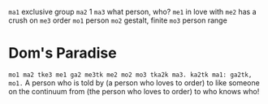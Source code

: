 `ma1` exclusive group 
`ma2` 1 
`ma3` what person, who? 
`me1` in love with 
`me2` has a crush on 
`me3` order 
`mo1` person 
`mo2` gestalt, finite 
`mo3` person range 

# Dom's Paradise
`mo1 ma2 tke3 me1 ga2 me3tk me2 mo2 mo3 tka2k ma3. ka2tk ma1: ga2tk, mo1.`
A person who is told by (a person who loves to order) to like someone on the continuum from (the person who loves to order) to who knows who!